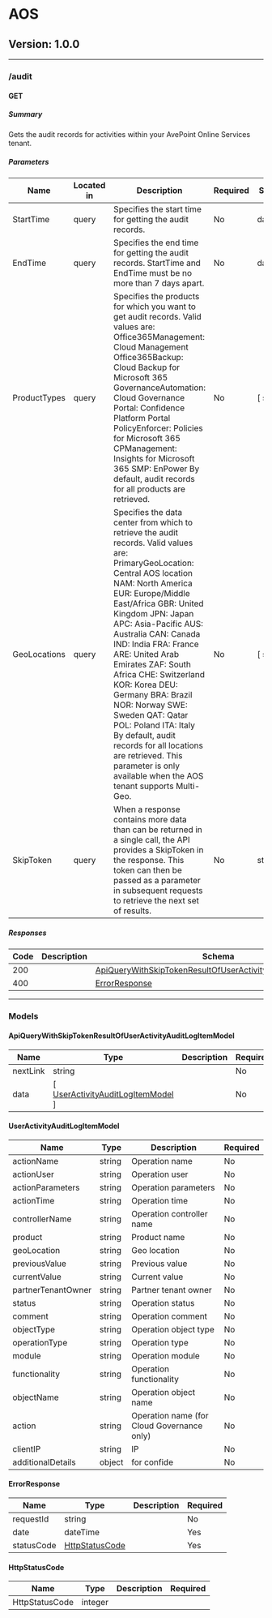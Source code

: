 # AOS
## Version: 1.0.0

---
### /audit

#### GET
##### Summary

Gets the audit records for activities within your AvePoint Online Services tenant.

##### Parameters

| Name | Located in | Description | Required | Schema |
| ---- | ---------- | ----------- | -------- | ------ |
| StartTime | query | Specifies the start time for getting the audit records. | No | dateTime |
| EndTime | query | Specifies the end time for getting the audit records. StartTime and EndTime must be no more than 7 days apart. | No | dateTime |
| ProductTypes | query | Specifies the products for which you want to get audit records. Valid values are:     Office365Management: Cloud Management    Office365Backup: Cloud Backup for Microsoft 365    GovernanceAutomation: Cloud Governance    Portal: Confidence Platform Portal    PolicyEnforcer: Policies for Microsoft 365    CPManagement: Insights for Microsoft 365    SMP: EnPower By default, audit records for all products are retrieved. | No | [ string ] |
| GeoLocations | query | Specifies the data center from which to retrieve the audit records. Valid values are:    PrimaryGeoLocation: Central AOS location    NAM: North America    EUR: Europe/Middle East/Africa    GBR: United Kingdom    JPN: Japan    APC: Asia-Pacific    AUS: Australia    CAN: Canada    IND: India    FRA: France    ARE: United Arab Emirates    ZAF: South Africa    CHE: Switzerland    KOR: Korea    DEU: Germany    BRA: Brazil    NOR: Norway    SWE: Sweden    QAT: Qatar    POL: Poland    ITA: Italy By default, audit records for all locations are retrieved. This parameter is only available when the AOS tenant supports Multi-Geo. | No | [ string ] |
| SkipToken | query | When a response contains more data than can be returned in a single call, the API provides a SkipToken in the response. This token can then be passed as a parameter in subsequent requests to retrieve the next set of results. | No | string |

##### Responses

| Code | Description | Schema |
| ---- | ----------- | ------ |
| 200 |  | [ApiQueryWithSkipTokenResultOfUserActivityAuditLogItemModel](#apiquerywithskiptokenresultofuseractivityauditlogitemmodel) |
| 400 |  | [ErrorResponse](#errorresponse) |

---
### Models

#### ApiQueryWithSkipTokenResultOfUserActivityAuditLogItemModel

| Name | Type | Description | Required |
| ---- | ---- | ----------- | -------- |
| nextLink | string |  | No |
| data | [ [UserActivityAuditLogItemModel](#useractivityauditlogitemmodel) ] |  | No |

#### UserActivityAuditLogItemModel

| Name | Type | Description | Required |
| ---- | ---- | ----------- | -------- |
| actionName | string | Operation name | No |
| actionUser | string | Operation user | No |
| actionParameters | string | Operation parameters | No |
| actionTime | string | Operation time | No |
| controllerName | string | Operation controller name | No |
| product | string | Product name | No |
| geoLocation | string | Geo location | No |
| previousValue | string | Previous value | No |
| currentValue | string | Current value | No |
| partnerTenantOwner | string | Partner tenant owner | No |
| status | string | Operation status | No |
| comment | string | Operation comment | No |
| objectType | string | Operation object type | No |
| operationType | string | Operation type | No |
| module | string | Operation module | No |
| functionality | string | Operation functionality | No |
| objectName | string | Operation object name | No |
| action | string | Operation name (for Cloud Governance only) | No |
| clientIP | string | IP | No |
| additionalDetails | object | for confide | No |

#### ErrorResponse

| Name | Type | Description | Required |
| ---- | ---- | ----------- | -------- |
| requestId | string |  | No |
| date | dateTime |  | Yes |
| statusCode | [HttpStatusCode](#httpstatuscode) |  | Yes |

#### HttpStatusCode

| Name | Type | Description | Required |
| ---- | ---- | ----------- | -------- |
| HttpStatusCode | integer |  |  |
